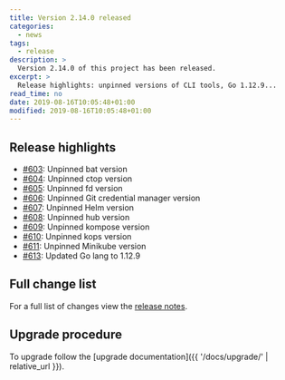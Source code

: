 ```yaml
---
title: Version 2.14.0 released
categories:
  - news
tags:
  - release
description: >
  Version 2.14.0 of this project has been released.
excerpt: >
  Release highlights: unpinned versions of CLI tools, Go 1.12.9...
read_time: no
date: 2019-08-16T10:05:48+01:00
modified: 2019-08-16T10:05:48+01:00
---
```


## Release highlights

* [#603](https://github.com/gantsign/development-environment/pull/603):
  Unpinned bat version
* [#604](https://github.com/gantsign/development-environment/pull/604):
  Unpinned ctop version
* [#605](https://github.com/gantsign/development-environment/pull/605):
  Unpinned fd version
* [#606](https://github.com/gantsign/development-environment/pull/606):
  Unpinned Git credential manager version
* [#607](https://github.com/gantsign/development-environment/pull/607):
  Unpinned Helm version
* [#608](https://github.com/gantsign/development-environment/pull/608):
  Unpinned hub version
* [#609](https://github.com/gantsign/development-environment/pull/609):
  Unpinned kompose version
* [#610](https://github.com/gantsign/development-environment/pull/610):
  Unpinned kops version
* [#611](https://github.com/gantsign/development-environment/pull/611):
  Unpinned Minikube version
* [#613](https://github.com/gantsign/development-environment/pull/613):
  Updated Go lang to 1.12.9

## Full change list

For a full list of changes view the
[release notes](https://github.com/gantsign/development-environment/releases/tag/2.14.0).

## Upgrade procedure

To upgrade follow the
[upgrade documentation]({{ '/docs/upgrade/' | relative_url }}).
